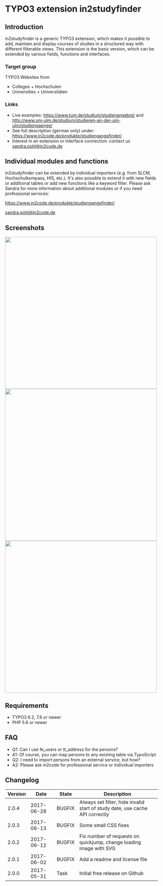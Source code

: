 # TYPO3 extension in2studyfinder


## Introduction

in2studyfinder is a generic TYPO3 extension, which makes it possible to add, maintain and
display courses of studies in a structured way with different filterable views.
This extension is the basic version, which can be extended by various fields, functions and interfaces.

### Target group

TYPO3 Websites from

* Colleges + Hochschulen
* Universities + Universitäten

### Links

* Live examples: https://www.tum.de/studium/studienangebot/ and http://www.uni-ulm.de/studium/studieren-an-der-uni-ulm/studiengaenge/
* See full description (german only) under: https://www.in2code.de/produkte/studiengangsfinder/
* Interest in an extension or interface connection: contact us <a href="mailto:sandra.pohl@in2code.de">sandra.pohl@in2code.de</a>


## Individual modules and functions

in2studyfinder can be extended by individual importers (e.g. from SLCM, Hochschulkompass, HIS, etc.).
It's also possible to extend it with new fields or additional tables or add new functions like a keyword filter.
Please ask Sandra for more information about additional modules or if you need professional services:

https://www.in2code.de/produkte/studiengangsfinder/

sandra.pohl@in2code.de


## Screenshots

<img src="https://box.everhelper.me/attachment/946138/a6805156-9507-4f6d-924c-1217f09d07c6/817759-hn4DsXYwkhTmIWBV/screen.png" width="500" />

<img src="https://box.everhelper.me/attachment/946151/a6805156-9507-4f6d-924c-1217f09d07c6/817759-N6h67qc6NZDY4FVn/screen.png" width="500" />

<img src="https://box.everhelper.me/attachment/946154/a6805156-9507-4f6d-924c-1217f09d07c6/817759-BCxwhsEX5ZWTDZX8/screen.png" width="500" />


## Requirements

* TYPO3 6.2, 7.6 or newer
* PHP 5.6 or newer


## FAQ

* Q1: Can I use fe_users or tt_address for the persons?
* A1: Of course, you can map persons to any existing table via TypoScript
* Q2: I need to import persons from an external service, but how?
* A2: Please ask in2code for professional service or individual importers


## Changelog

| Version    | Date       | State      | Description                                                                  |
| ---------- | ---------- | ---------- | ---------------------------------------------------------------------------- |
| 2.0.4      | 2017-06-28 | BUGFIX     | Always set filter, hide invalid start of study date, use cache API correctly |
| 2.0.3      | 2017-06-13 | BUGFIX     | Some small CSS fixes                                                         |
| 2.0.2      | 2017-06-12 | BUGFIX     | Fix number of requests on quickjump, change loading image with SVG           |
| 2.0.1      | 2017-06-02 | BUGFIX     | Add a readme and license file                                                |
| 2.0.0      | 2017-05-31 | Task       | Initial free release on Github                                               |
